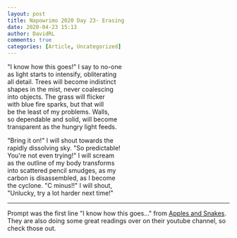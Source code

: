 ```yaml
---  
layout: post  
title: Napowrimo 2020 Day 23- Erasing  
date: 2020-04-23 15:13  
author: DavidRL  
comments: true  
categories: [Article, Uncategorized]  
---  
```

"I know how this goes!" I say to no-one  
as light starts to intensify, obliterating  
all detail. Trees will become indistinct  
shapes in the mist, never coalescing  
into objects. The grass will flicker  
with blue fire sparks, but that will  
be the least of my problems. Walls,  
so dependable and solid, will become  
transparent as the hungry light feeds.  
  
"Bring it on!" I will shout towards the  
rapidly dissolving sky. "So predictable!  
You're not even trying!" I will scream  
as the outline of my body transforms  
into scattered pencil smudges, as my  
carbon is disassembled, as I become  
the cyclone. "C minus!!" I will shout,  
"Unlucky, try a lot harder next time!"  
  
***  
  
Prompt was the first line "I know how this goes..." from <a href="https://www.instagram.com/applesandsnakes/">Apples and Snakes</a>. They are also doing some great readings over on their youtube channel, so check those out.  
  